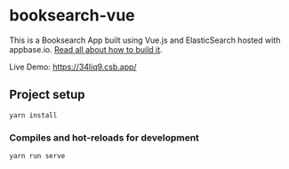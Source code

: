 # booksearch-vue

This is a Booksearch App built using Vue.js and ElasticSearch hosted with appbase.io. [Read all about how to build it](https://medium.com/@mohdashraf010897/42b0badf8ac6).

Live Demo: https://34liq9.csb.app/

## Project setup
```
yarn install
```

### Compiles and hot-reloads for development
```
yarn run serve
```
